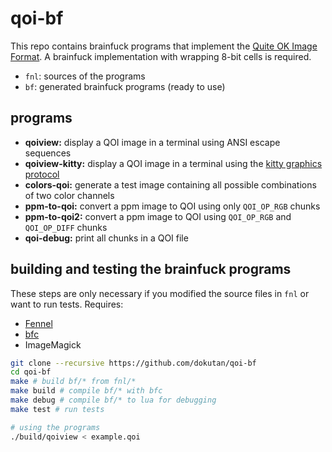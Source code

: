 # qoi-bf

This repo contains brainfuck programs that implement the [Quite OK Image Format](https://qoiformat.org/). A brainfuck implementation with wrapping 8-bit cells is required.

- `fnl`: sources of the programs
- `bf`: generated brainfuck programs (ready to use)

## programs

- **qoiview:** display a QOI image in a terminal using ANSI escape sequences
- **qoiview-kitty:** display a QOI image in a terminal using the [kitty graphics protocol](https://sw.kovidgoyal.net/kitty/graphics-protocol/)
- **colors-qoi:** generate a test image containing all possible combinations of two color channels
- **ppm-to-qoi:** convert a ppm image to QOI using only `QOI_OP_RGB` chunks
- **ppm-to-qoi2:** convert a ppm image to QOI using `QOI_OP_RGB` and `QOI_OP_DIFF` chunks
- **qoi-debug:** print all chunks in a QOI file

## building and testing the brainfuck programs
These steps are only necessary if you modified the source files in `fnl` or want to run tests. Requires:
- [Fennel](https://fennel-lang.org/)
- [bfc](https://bfc.wilfred.me.uk/)
- ImageMagick
```sh
git clone --recursive https://github.com/dokutan/qoi-bf
cd qoi-bf
make # build bf/* from fnl/*
make build # compile bf/* with bfc
make debug # compile bf/* to lua for debugging
make test # run tests

# using the programs
./build/qoiview < example.qoi
```
